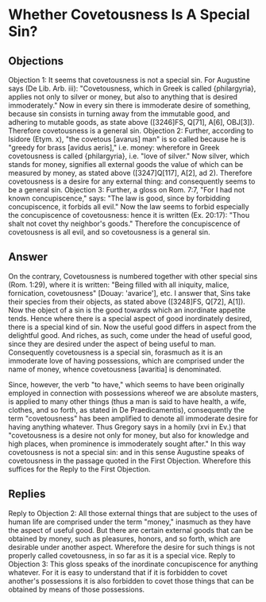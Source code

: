 # Whether Covetousness Is A Special Sin?
## Objections
Objection 1: It seems that covetousness is not a special sin. For Augustine says (De Lib. Arb. iii): "Covetousness, which in Greek is called {philargyria}, applies not only to silver or money, but also to anything that is desired immoderately." Now in every sin there is immoderate desire of something, because sin consists in turning away from the immutable good, and adhering to mutable goods, as state above ([3246]FS, Q[71], A[6], OBJ[3]). Therefore covetousness is a general sin.
Objection 2: Further, according to Isidore (Etym. x), "the covetous [avarus] man" is so called because he is "greedy for brass [avidus aeris]," i.e. money: wherefore in Greek covetousness is called {philargyria}, i.e. "love of silver." Now silver, which stands for money, signifies all external goods the value of which can be measured by money, as stated above ([3247]Q[117], A[2], ad 2). Therefore covetousness is a desire for any external thing: and consequently seems to be a general sin.
Objection 3: Further, a gloss on Rom. 7:7, "For I had not known concupiscence," says: "The law is good, since by forbidding concupiscence, it forbids all evil." Now the law seems to forbid especially the concupiscence of covetousness: hence it is written (Ex. 20:17): "Thou shalt not covet thy neighbor's goods." Therefore the concupiscence of covetousness is all evil, and so covetousness is a general sin.
## Answer
On the contrary, Covetousness is numbered together with other special sins (Rom. 1:29), where it is written: "Being filled with all iniquity, malice, fornication, covetousness" [Douay: 'avarice'], etc.
I answer that, Sins take their species from their objects, as stated above ([3248]FS, Q[72], A[1]). Now the object of a sin is the good towards which an inordinate appetite tends. Hence where there is a special aspect of good inordinately desired, there is a special kind of sin. Now the useful good differs in aspect from the delightful good. And riches, as such, come under the head of useful good, since they are desired under the aspect of being useful to man. Consequently covetousness is a special sin, forasmuch as it is an immoderate love of having possessions, which are comprised under the name of money, whence covetousness [avaritia] is denominated.

Since, however, the verb "to have," which seems to have been originally employed in connection with possessions whereof we are absolute masters, is applied to many other things (thus a man is said to have health, a wife, clothes, and so forth, as stated in De Praedicamentis), consequently the term "covetousness" has been amplified to denote all immoderate desire for having anything whatever. Thus Gregory says in a homily (xvi in Ev.) that "covetousness is a desire not only for money, but also for knowledge and high places, when prominence is immoderately sought after." In this way covetousness is not a special sin: and in this sense Augustine speaks of covetousness in the passage quoted in the First Objection. Wherefore this suffices for the Reply to the First Objection.
## Replies
Reply to Objection 2: All those external things that are subject to the uses of human life are comprised under the term "money," inasmuch as they have the aspect of useful good. But there are certain external goods that can be obtained by money, such as pleasures, honors, and so forth, which are desirable under another aspect. Wherefore the desire for such things is not properly called covetousness, in so far as it is a special vice.
Reply to Objection 3: This gloss speaks of the inordinate concupiscence for anything whatever. For it is easy to understand that if it is forbidden to covet another's possessions it is also forbidden to covet those things that can be obtained by means of those possessions.